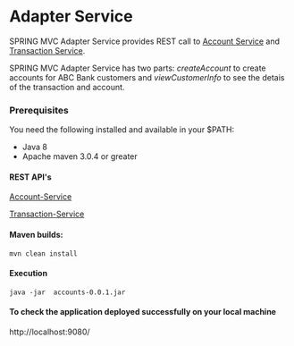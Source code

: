 # Adapter Service
  SPRING MVC Adapter Service provides REST call to [Account Service](https://github.com/ponrenjithnarayanavadivoo/bank-accounts.service01) and [Transaction Service](https://github.com/ponrenjithnarayanavadivoo/bank-transactions.service01). 
 
 SPRING MVC Adapter Service has two parts: _createAccount_ to create accounts for ABC Bank customers and _viewCustomerInfo_ to see the detais of the transaction and account.
  
### Prerequisites
You need the following installed and available in your $PATH:

* Java 8
* Apache maven 3.0.4 or greater

#### REST API's 

[Account-Service](https://github.com/ponrenjithnarayanavadivoo/be.abc.bank.accounts-api)

[Transaction-Service](https://github.com/ponrenjithnarayanavadivoo/be.abc.bank.transaction-api)

####  Maven builds:
```
mvn clean install
```

#### Execution
```
java -jar  accounts-0.0.1.jar
```

#### To check the application deployed successfully on your local machine 
http://localhost:9080/
